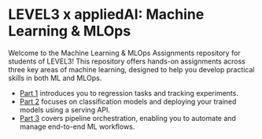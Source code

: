 # LEVEL3 x appliedAI: Machine Learning & MLOps

Welcome to the Machine Learning & MLOps Assignments repository for students of LEVEL3! This repository offers hands-on assignments across three key areas of machine learning, designed to help you develop practical skills in both ML and MLOps.

- [Part 1](https://github.com/aai-institute/42hn-ml/blob/main/part-1.md) introduces you to regression tasks and tracking experiments.
- [Part 2](https://github.com/aai-institute/42hn-ml/blob/main/part-2.md) focuses on classification models and deploying your trained models using a serving API.
- [Part 3](https://github.com/aai-institute/42hn-ml/blob/main/part-3.md) covers pipeline orchestration, enabling you to automate and manage end-to-end ML workflows.

